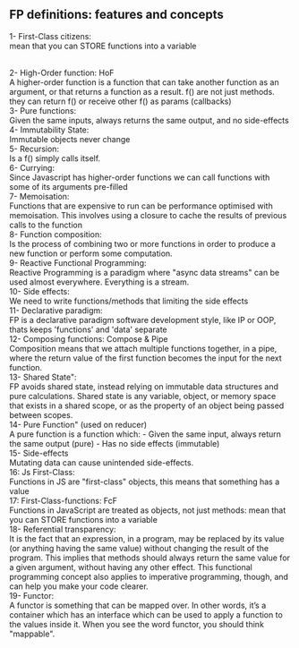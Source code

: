 ## FP definitions: features and concepts

1- First-Class citizens: <br />
mean that you can STORE functions into a variable

<br />
2- High-Order function: HoF <br />
A higher-order function is a function that can take another function as an argument, 
or that returns a function as a result. f() are not just methods. they can return f() or receive other f() as params (callbacks)

<br />
3- Pure functions: <br />
Given the same inputs, always returns the same output, and no side-effects 

<br />
4- Immutability State: <br />
Immutable objects never change

<br />
5- Recursion: <br />
Is a f() simply calls itself.

<br />
6- Currying: <br />
Since Javascript has higher-order functions we can call functions with some of its arguments pre-filled

<br />
7- Memoisation: <br />
Functions that are expensive to run can be performance optimised with memoisation. 
This involves using a closure to cache the results of previous calls to the function

<br />
8- Function composition: <br />
Is the process of combining two or more functions in order to produce a new function or perform some computation.

<br />
9- Reactive Functional Programming: <br />
Reactive Programming is a paradigm where "async data streams" can be used almost everywhere. Everything is a stream.

<br />
10- Side effects: <br />
We need to write functions/methods that limiting the side effects

<br />
11- Declarative paradigm: <br />
FP is a declarative paradigm software development style, like IP or OOP, thats keeps 'functions' and 'data' separate

<br />
12- Composing functions: Compose & Pipe <br />
Composition means that we attach multiple functions together, in a pipe, where the return value
of the first function becomes the input for the next function.


<br />
13- Shared State": <br />
FP avoids shared state, instead relying on immutable data structures and pure calculations.
Shared state is any variable, object, or memory space that exists in a shared scope, or as the property of an object being passed between scopes. 

<br />
14- Pure Function" (used on reducer) <br />
A pure function is a function which:
  - Given the same input, always return the same output (pure)
  - Has no side effects (immutable)

<br />
15- Side-effects  <br />
Mutating data can cause unintended side-effects.

<br />
16: Js First-Class: <br /> 
Functions in JS are "first-class" objects, this means that something has a value

<br />
17: First-Class-functions: FcF <br />
Functions in JavaScript are treated as objects, not just methods: mean that you can STORE functions into a variable

<br />
18- Referential transparency: <br />
It is the fact that an expression, in a program, may be replaced by its value (or anything having the same value) without 
changing the result of the program. This implies that methods should always return the same value for a given argument, 
without having any other effect. This functional programming concept also applies to imperative programming, though,
and can help you make your code clearer.

<br />
19- Functor: <br />
A functor is something that can be mapped over. In other words, it’s a container which has an interface which can be used to apply a function to the values inside it. When you see the word functor, you should think "mappable".

<br />
